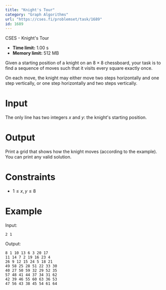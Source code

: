 ```yaml
---
title: "Knight's Tour"
category: "Graph Algorithms"
url: "https://cses.fi/problemset/task/1689"
id: 1689
---
```


CSES - Knight's Tour

  * **Time limit:** 1.00 s
  * **Memory limit:** 512 MB

Given a starting position of a knight on an $8 \times 8$ chessboard, your task
is to find a sequence of moves such that it visits every square exactly once.

On each move, the knight may either move two steps horizontally and one step
vertically, or one step horizontally and two steps vertically.

# Input

The only line has two integers $x$ and $y$: the knight's starting position.

# Output

Print a grid that shows how the knight moves (according to the example). You
can print any valid solution.

# Constraints

  * $1 \le x,y \le 8$

# Example

Input:

    
    
    2 1
    

Output:

    
    
    8 1 10 13 6 3 20 17 
    11 14 7 2 19 16 23 4 
    26 9 12 15 24 5 18 21 
    49 58 25 28 51 22 33 30 
    40 27 50 59 32 29 52 35 
    57 48 41 44 37 34 31 62 
    42 39 46 55 60 63 36 53 
    47 56 43 38 45 54 61 64
    

